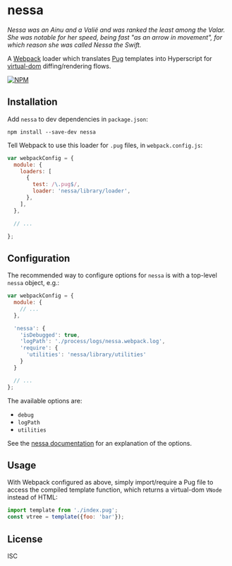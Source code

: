 # nessa

*_Nessa_ was an Ainu and a Valië and was ranked the least among the Valar. She was notable for her speed, being fast "as an arrow in movement", for which reason she was called _Nessa the Swift_.*

A [Webpack](https://webpack.github.io/) loader which translates [Pug](http://pugjs.org/) templates into Hyperscript for
[virtual-dom](https://github.com/Matt-Esch/virtual-dom) diffing/rendering
flows.

[![NPM](https://nodei.co/npm/nessa.png?downloads=true&downloadRank=true&stars=true)](https://nodei.co/npm/nessa/)

## Installation

Add `nessa` to dev dependencies in `package.json`:

    npm install --save-dev nessa

Tell Webpack to use this loader for `.pug` files, in `webpack.config.js`:

```javascript
var webpackConfig = {
  module: {
    loaders: [
      {
        test: /\.pug$/,
        loader: 'nessa/library/loader',
      },
    ],
  },

  // ...

};
```

## Configuration

The recommended way to configure options for `nessa` is with a top-level `nessa` object, e.g.:
```javascript
var webpackConfig = {
  module: {
    // ...
  },

  'nessa': {
    'isDebugged': true,
    'logPath': './process/logs/nessa.webpack.log',
    'require': {
      'utilities': 'nessa/library/utilities'
    }
  }

  // ...
};
```

The available options are:
- `debug`
- `logPath`
- `utilities`

See the [nessa documentation](https://github.com/virtualpatterns/nessa#api) for an explanation of the options.

## Usage

With Webpack configured as above, simply import/require a Pug file to
access the compiled template function, which returns a virtual-dom `VNode`
instead of HTML:

```javascript
import template from './index.pug';
const vtree = template({foo: 'bar'});
```

## License

ISC
